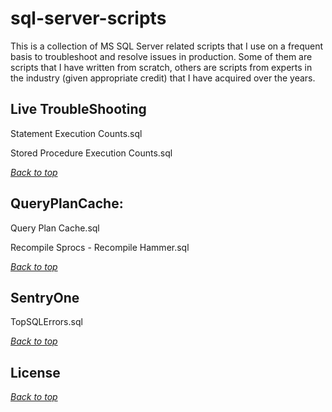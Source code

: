 # sql-server-scripts
This is a collection of MS SQL Server related scripts that I use on a frequent basis to troubleshoot and resolve
issues in production. Some of them are scripts that I have written from scratch, others are scripts from
experts in the industry (given appropriate credit) that I have acquired over the years.

<a name="header1"></a>

## Live TroubleShooting

Statement Execution Counts.sql

Stored Procedure Execution Counts.sql

[*Back to top*](#header1)

## QueryPlanCache: 

Query Plan Cache.sql

Recompile Sprocs - Recompile Hammer.sql

[*Back to top*](#header1)

## SentryOne

TopSQLErrors.sql

[*Back to top*](#header1)

## License
[*Back to top*](#header1)

